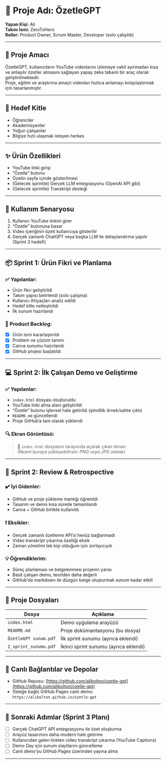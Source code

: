 # 🎯 Proje Adı: ÖzetleGPT

**Yapan Kişi:** Ali  
**Takım İsmi:** ZeroToHero  
**Roller:** Product Owner, Scrum Master, Developer (solo çalışıldı)

---

## 🧠 Proje Amacı

ÖzetleGPT, kullanıcıların YouTube videolarını izlemeye vakit ayırmadan kısa ve anlaşılır özetler almasını sağlayan yapay zeka tabanlı bir araç olarak geliştirilmektedir.  
Proje, eğitim ve araştırma amaçlı videoları hızlıca anlamayı kolaylaştırmak için tasarlanmıştır.

---

## 👥 Hedef Kitle

- Öğrenciler  
- Akademisyenler  
- Yoğun çalışanlar  
- Bilgiye hızlı ulaşmak isteyen herkes

---

## ✨ Ürün Özellikleri

- YouTube linki girişi  
- “Özetle” butonu  
- Özetin sayfa içinde gösterilmesi  
- (Gelecek sprintte) Gerçek LLM entegrasyonu (OpenAI API gibi)  
- (Gelecek sprintte) Transkript desteği

---

## 📌 Kullanım Senaryosu

1. Kullanıcı YouTube linkini girer  
2. “Özetle” butonuna basar  
3. Video içeriğinin özeti kullanıcıya gösterilir  
4. Gerçek zamanlı ChatGPT veya başka LLM ile detaylandırma yapılır (Sprint 3 hedefi)

---

## 📦 Sprint 1: Ürün Fikri ve Planlama

### ✅ Yapılanlar:
- Ürün fikri geliştirildi  
- Takım yapısı belirlendi (solo çalışma)  
- Kullanıcı ihtiyaçları analiz edildi  
- Hedef kitle netleştirildi  
- İlk sunum hazırlandı

### 🔁 Product Backlog:
- [x] Ürün ismi kararlaştırıldı  
- [x] Problem ve çözüm tanımı  
- [x] Canva sunumu hazırlandı  
- [x] GitHub projesi başlatıldı

---

## 💻 Sprint 2: İlk Çalışan Demo ve Geliştirme

### ✅ Yapılanlar:
- `index.html` dosyası oluşturuldu  
- YouTube linki alma alanı geliştirildi  
- “Özetle” butonu işlevsel hale getirildi (şimdilik örnek/sahte çıktı)  
- `README.md` güncellendi  
- Proje GitHub’a tam olarak yüklendi

### 🔍 Ekran Görüntüsü:

> 📌 `index.html` dosyasını tarayıcıda açarak çıkan ekran:  
> *(Resmi buraya yükleyebilirsin: PNG veya JPG olarak)*

---

## 🧪 Sprint 2: Review & Retrospective

### ✔️ İyi Gidenler:
- GitHub ve proje yükleme mantığı öğrenildi  
- Tasarım ve demo kısa sürede tamamlandı  
- Canva + GitHub birlikte kullanıldı

### ❗ Eksikler:
- Gerçek zamanlı özetleme API’si henüz bağlanmadı  
- Video transkript çıkarma özelliği eksik  
- Zaman yönetimi tek kişi olduğum için zorlayıcıydı

### 💡 Öğrendiklerim:
- Süreç planlaması ve belgelenmesi projenin yarısı  
- Basit çalışan demo, teoriden daha değerli  
- GitHub'da markdown ile düzgün belge oluşturmak sunum kadar etkili

---

## 📁 Proje Dosyaları

| Dosya | Açıklama |
|-------|----------|
| `index.html` | Demo uygulama arayüzü |
| `README.md` | Proje dokümantasyonu (bu dosya) |
| `ÖzetleGPT sunum.pdf` | İlk sprint sunumu (ayrıca eklendi) |
| `2_sprint_sunumu.pdf` | İkinci sprint sunumu (ayrıca eklendi) |

---

## 🔗 Canlı Bağlantılar ve Depolar

- GitHub Reposu: [https://github.com/alibolton/ozetle-gpt](https://github.com/alibolton/ozetle-gpt)  
- (İsteğe bağlı) GitHub Pages canlı demo: `https://alibolton.github.io/ozetle-gpt`

---

## 🚀 Sonraki Adımlar (Sprint 3 Planı)

- [ ] Gerçek ChatGPT API entegrasyonu ile özet oluşturma  
- [ ] Arayüz tasarımını daha modern hale getirme  
- [ ] Kullanıcıdan gelen linkten video transkript çıkarma (YouTube Captions)  
- [ ] Demo Day için sunum slaytlarını güncelleme  
- [ ] Canlı demo’yu GitHub Pages üzerinden yayına alma

---

